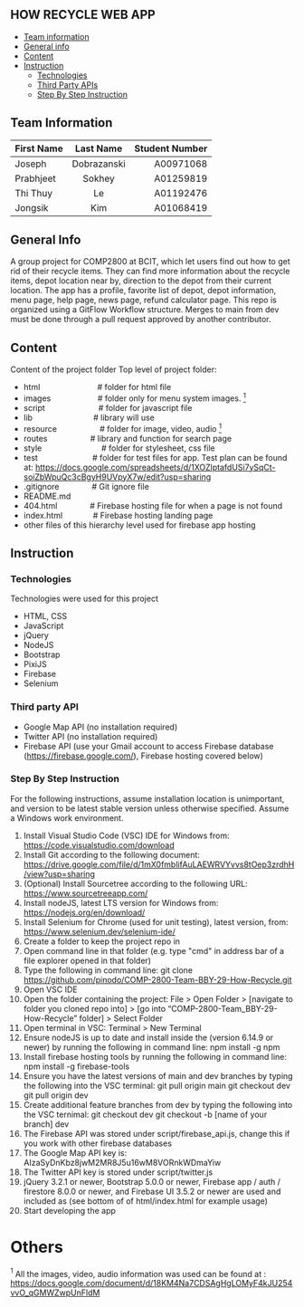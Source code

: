 ## HOW RECYCLE WEB APP
* [Team information](#team-information)
* [General info](#general-info)
* [Content](#content)
* [Instruction](#instruction)
   * [Technologies](#technologies)
   * [Third Party APIs](#third-party-apis)
   * [Step By Step Instruction](#step-by-step-instruction)

## Team Information
| First Name    | Last Name     | Student Number  |
| ------------- |:-------------:| ---------------:|
| Joseph        | Dobrazanski   | A00971068       |
| Prabhjeet     | Sokhey        | A01259819       |
| Thi Thuy      | Le            | A01192476       |
| Jongsik       | Kim           | A01068419       |

## General Info
A group project for COMP2800 at BCIT, which let users find out how to get rid of their recycle items. They can find more information about the recycle items, depot location near by, direction to the depot from their current location. The app has a profile, favorite list of depot, depot information, menu page, help page, news page, refund calculator page. This repo is organized using a GitFlow Workflow structure. Merges to main from dev must be done through a pull request approved by another contributor. 

## Content
Content of the project folder
 Top level of project folder: 
* html     &emsp; &emsp; &emsp; &emsp; &emsp; &nbsp; # folder for html file
* images   &emsp; &emsp; &emsp;  &emsp; &ensp;# folder only for menu system images. [<sup>1</sup>](#1)
* script   &emsp; &emsp; &emsp; &emsp; &ensp;  &nbsp; # folder for javascript file 
* lib      &emsp; &emsp; &emsp; &emsp; &emsp; &emsp;# library will use
* resource &emsp; &emsp; &emsp; &emsp; # folder for image, video, audio [<sup>1</sup>](#1)
* routes   &emsp; &emsp; &emsp; &emsp;&nbsp;# library and function for search page
* style    &emsp; &emsp; &emsp; &emsp; &emsp; &nbsp; &nbsp;# folder for stylesheet, css file
* test     &emsp; &emsp; &emsp; &emsp; &emsp;&ensp;# folder for test files for app. Test plan can be found at: https://docs.google.com/spreadsheets/d/1XOZlptafdUSi7ySqCt-soiZbWpuQc3cBgyH9UVpyX7w/edit?usp=sharing
* .gitignore &emsp; &emsp; &emsp; # Git ignore file
* README.md
* 404.html   &emsp; &emsp;  &emsp; # Firebase hosting file for when a page is not found
* index.html  &emsp; &emsp;&emsp; # Firebase hosting landing page
* other files of this hierarchy level used for firebase app hosting    


## Instruction
### Technologies
Technologies were used for this project
* HTML, CSS
* JavaScript
* jQuery
* NodeJS
* Bootstrap
* PixiJS
* Firebase
* Selenium

### Third party API
* Google Map API (no installation required)
* Twitter API (no installation required)
* Firebase API (use your Gmail account to access Firebase database (https://firebase.google.com/), Firebase hosting covered below)

### Step By Step Instruction
For the following instructions, assume installation location is unimportant, and version to be latest stable version unless otherwise specified. Assume a Windows work environment.
1. Install Visual Studio Code (VSC) IDE for Windows from: https://code.visualstudio.com/download
2. Install Git according to the following document: https://drive.google.com/file/d/1mX0fmblifAuLAEWRVYvvs8tOep3zrdhH/view?usp=sharing 
3. (Optional) Install Sourcetree according to the following URL: https://www.sourcetreeapp.com/ 
4. Install nodeJS, latest LTS version for Windows from: https://nodejs.org/en/download/
5. Install Selenium for Chrome (used for unit testing), latest version, from: https://www.selenium.dev/selenium-ide/ 
6. Create a folder to keep the project repo in
7. Open command line in that folder (e.g. type "cmd" in address bar of a file explorer opened in that folder)
8. Type the following in command line: git clone https://github.com/pinodo/COMP-2800-Team-BBY-29-How-Recycle.git
9. Open VSC IDE
10. Open the folder containing the project: File > Open Folder > [navigate to folder you cloned repo into] > [go into “COMP-2800-Team_BBY-29-How-Recycle” folder] > Select Folder
11. Open terminal in VSC: Terminal > New Terminal
12. Ensure nodeJS is up to date and install inside the (version 6.14.9 or newer) by running the following in command line: npm install -g npm 
13. Install firebase hosting tools by running the following in command line: npm install -g firebase-tools
14. Ensure you have the latest versions of main and dev branches by typing the following into the VSC terminal:
git pull origin main
git checkout dev
git pull origin dev
15. Create additional feature branches from dev by typing the following into the VSC ternimal:
git checkout dev
git checkout -b [name of your branch] dev 
16. The Firebase API was stored under script/firebase_api.js, change this if you work with other firebase databases
17. The Google Map API key is: AIzaSyDnKbz8jwM2MR8J5u16wM8VORnkWDmaYiw
18. The Twitter API key is stored under script/twitter.js 
19. jQuery 3.2.1 or newer, Bootstrap 5.0.0 or newer, Firebase app / auth / firestore 8.0.0 or newer, and Firebase UI 3.5.2 or newer are used and included as <script src="..."></script> (see bottom of <body> of html/index.html for example usage)
20. Start developing the app

# Others
<a id = "1"><sup>1</sup></a> All the images, video, audio information was used can be found at : https://docs.google.com/document/d/18KM4Na7CDSAgHgLOMyF4kJU254vvO_qGMWZwpUnFldM



